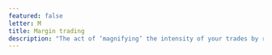 ```yaml
---
featured: false
letter: M
title: Margin trading
description: "The act of ‘magnifying’ the intensity of your trades by risking your existing coins. (NOTE: Very risky, only for experienced traders and only on certain exchanges even then)"
---
```

